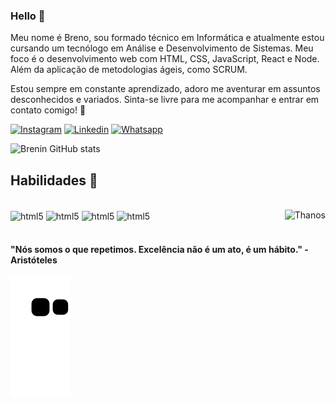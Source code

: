 ### Hello 👋

Meu nome é Breno, sou formado técnico em Informática e atualmente estou cursando um tecnólogo em Análise e Desenvolvimento de Sistemas. Meu foco é o desenvolvimento web com HTML, CSS, JavaScript, React e Node. Além da aplicação de metodologias ágeis, como SCRUM.

Estou sempre em constante aprendizado, adoro me aventurar em assuntos desconhecidos e variados. Sinta-se livre para me acompanhar e entrar em contato comigo! 🚀

[![Instagram](https://img.shields.io/badge/Instagram-E4405F?style=for-the-badge&logo=instagram&logoColor=white)](https://www.instagram.com/breninsurf/?theme=dark)
[![Linkedin](https://img.shields.io/badge/LinkedIn-0077B5?style=for-the-badge&logo=linkedin&logoColor=white)](https://www.linkedin.com/in/brenindev/)
[![Whatsapp](https://img.shields.io/badge/WhatsApp-25D366?style=for-the-badge&logo=whatsapp&logoColor=white)](https://web.whatsapp.com/send?phone=5511953945654)

![Brenin GitHub stats](https://github-readme-stats.vercel.app/api?username=Brenindev&show_icons=true&theme=radical)


## Habilidades 🔨

<div style="display: inline_block"><br/>
  <img align="center" alt="html5" src="https://img.shields.io/badge/HTML5-E34F26?style=for-the-badge&logo=html5&logoColor=white"/>
  <img align="center" alt="html5" src="https://img.shields.io/badge/CSS3-1572B6?style=for-the-badge&logo=css3&logoColor=white"/>
  <img align="center" alt="html5" src="https://img.shields.io/badge/JavaScript-F7DF1E?style=for-the-badge&logo=javascript&logoColor=black"/>
  <img align="center" alt="html5" src="https://img.shields.io/badge/Bootstrap-563D7C?style=for-the-badge&logo=bootstrap&logoColor=white"/>
   <img align="right" alt="Thanos" src="https://media.discordapp.net/attachments/537401421121978372/990292056163364904/FlamboyantPessimisticHerald_Adob.gif"/>
  </div><br>
  
   #### "Nós somos o que repetimos. Excelência não é um ato, é um hábito." - Aristóteles
   
   ![snake gif](https://github.com/Brenindev/Brenindev/blob/output/github-contribution-grid-snake.svg)

